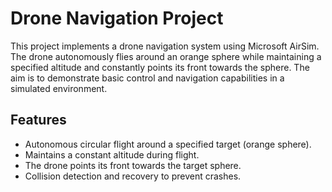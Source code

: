 # Drone Navigation Project

This project implements a drone navigation system using Microsoft AirSim. The drone autonomously flies around an orange sphere while maintaining a specified altitude and constantly points its front towards the sphere. The aim is to demonstrate basic control and navigation capabilities in a simulated environment.

## Features

- Autonomous circular flight around a specified target (orange sphere).
- Maintains a constant altitude during flight.
- The drone points its front towards the target sphere.
- Collision detection and recovery to prevent crashes.
